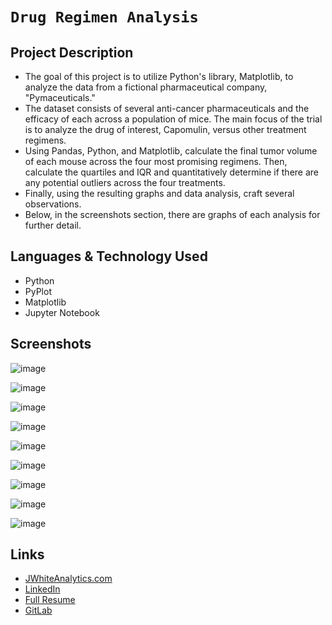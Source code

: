 # `Drug Regimen Analysis`

## Project Description

-  The goal of this project is to utilize Python's library, Matplotlib, to analyze the data from a fictional pharmaceutical company, "Pymaceuticals."
- The dataset consists of several anti-cancer pharmaceuticals and the efficacy of each across a population of mice. The main focus of the trial is to analyze the drug of interest, Capomulin, versus other treatment regimens.
- Using Pandas, Python, and Matplotlib, calculate the final tumor volume of each mouse across the four most promising regimens. Then, calculate the quartiles and IQR and quantitatively determine if there are any potential outliers across the four treatments.
- Finally, using the resulting graphs and data analysis, craft several observations.
- Below, in the screenshots section, there are graphs of each analysis for further detail.


## Languages & Technology Used

- Python
- PyPlot
- Matplotlib
- Jupyter Notebook

## Screenshots
![image](/Images/screenshot1.png)

![image](/Images/screenshot2.png)

![image](/Images/screenshot3.png)

![image](/Images/screenshot4.png)

![image](/Images/screenshot5.png)

![image](/Images/screenshot6.png)

![image](/Images/screenshot7.png)

![image](/Images/screenshot8.png)

![image](/Images/screenshot.png)

## Links
- [JWhiteAnalytics.com](https://jwhiteanalytics.com)
- [LinkedIn](https://www.linkedin.com/in/jimmywhite1987)
- [Full Resume](https://jwhiteanalytics.com/JWhite%20Resume.pdf)
- [GitLab](https://gitlab.com/jimmywhite1987)
